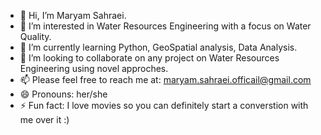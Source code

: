 - 👋 Hi, I’m Maryam Sahraei.
- 👀 I’m interested in Water Resources Engineering with a focus on Water Quality.
- 🌱 I’m currently learning Python, GeoSpatial analysis, Data Analysis.
- 💞️ I’m looking to collaborate on any project on Water Resources Engineering using novel approches.
- 📫 Please feel free to reach me at:
 maryam.sahraei.officail@gmail.com
- 😄 Pronouns: her/she
- ⚡ Fun fact: I love movies so you can definitely start a converstion with me over it :) 

<!---
MaryamSahraei/MaryamSahraei is a ✨ special ✨ repository because its `README.md` (this file) appears on your GitHub profile.
You can click the Preview link to take a look at your changes.
--->
